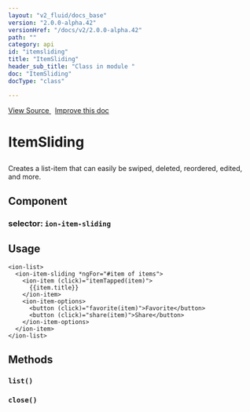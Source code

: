 ```yaml
---
layout: "v2_fluid/docs_base"
version: "2.0.0-alpha.42"
versionHref: "/docs/v2/2.0.0-alpha.42"
path: ""
category: api
id: "itemsliding"
title: "ItemSliding"
header_sub_title: "Class in module "
doc: "ItemSliding"
docType: "class"

---
```





<div class="improve-docs">
<a href='http://github.com/driftyco/ionic2/tree/master/ionic/components/item/item-sliding.ts#L2'>
View Source
</a>
&nbsp;
<a href='http://github.com/driftyco/ionic2/edit/master/ionic/components/item/item-sliding.ts#L2'>
Improve this doc
</a>
</div>





<h1 class="api-title">


ItemSliding






</h1>






<p>Creates a list-item that can easily be swiped, deleted, reordered, edited, and more.</p>


<h2>Component</h2>
<h3>selector: <code>ion-item-sliding</code></h3>
<!-- @usage tag -->

<h2>Usage</h2>

<pre><code class="lang-html">&lt;ion-list&gt;
  &lt;ion-item-sliding *ngFor=&quot;#item of items&quot;&gt;
    &lt;ion-item (click)=&quot;itemTapped(item)&quot;&gt;
      {{item.title}}
    &lt;/ion-item&gt;
    &lt;ion-item-options&gt;
      &lt;button (click)=&quot;favorite(item)&quot;&gt;Favorite&lt;/button&gt;
      &lt;button (click)=&quot;share(item)&quot;&gt;Share&lt;/button&gt;
    &lt;/ion-item-options&gt;
  &lt;/ion-item&gt;
&lt;/ion-list&gt;
</code></pre>




<!-- @property tags -->


<!-- methods on the class -->

<h2>Methods</h2>

<div id="list"></div>

<h3>
<code>list()</code>
  

</h3>












<div id="close"></div>

<h3>
<code>close()</code>
  

</h3>










<!-- related link --><!-- end content block -->


<!-- end body block -->

